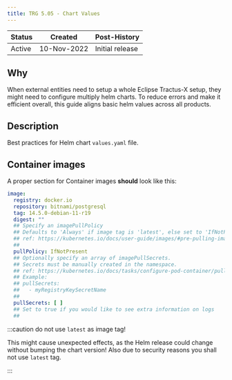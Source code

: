 ```yaml
---
title: TRG 5.05 - Chart Values
---
```


| Status | Created      | Post-History    |
|--------|--------------|-----------------|
| Active | 10-Nov-2022  | Initial release |

## Why

When external entities need to setup a whole Eclipse Tractus-X setup, they might need to configure multiply helm charts. To reduce errors and make it efficient overall, this guide aligns basic helm values across all products.

## Description

Best practices for Helm chart `values.yaml` file.

## Container images

A proper section for Container images **should** look like this:

```yaml
image:
  registry: docker.io
  repository: bitnami/postgresql
  tag: 14.5.0-debian-11-r19
  digest: ""
  ## Specify an imagePullPolicy
  ## Defaults to 'Always' if image tag is 'latest', else set to 'IfNotPresent'
  ## ref: https://kubernetes.io/docs/user-guide/images/#pre-pulling-images
  ##
  pullPolicy: IfNotPresent
  ## Optionally specify an array of imagePullSecrets.
  ## Secrets must be manually created in the namespace.
  ## ref: https://kubernetes.io/docs/tasks/configure-pod-container/pull-image-private-registry/
  ## Example:
  ## pullSecrets:
  ##   - myRegistryKeySecretName
  ##
  pullSecrets: [ ]
  ## Set to true if you would like to see extra information on logs
  ##
```

:::caution do not use `latest` as image tag!

This might cause unexpected effects, as the Helm release could change without bumping the chart version! Also due to
security reasons you shall not use `latest` tag.

:::
